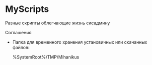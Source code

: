 # MyScripts

Разные скрипты облегчающие жизнь сисадмину

Соглашения

* Папка для временного хранения установичных или скачанных файлов:

	%SystemRoot%\TMP\Mihanikus

